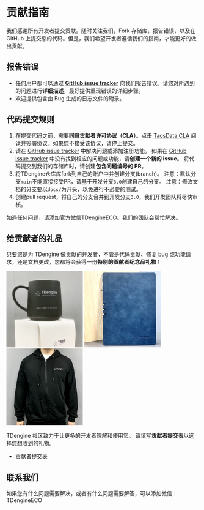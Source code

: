 # 贡献指南

我们感谢所有开发者提交贡献。随时关注我们，Fork 存储库，报告错误，以及在 GitHub 上提交您的代码。但是，我们希望开发者遵循我们的指南，才能更好的做出贡献。

## 报告错误

- 任何用户都可以通过 **[GitHub issue tracker](https://github.com/taosdata/TDengine/issues)** 向我们报告错误。请您对所遇到的问题进行**详细描述**，最好提供重现错误的详细步骤。
- 欢迎提供包含由 Bug 生成的日志文件的附录。

## 代码提交规则

1. 在提交代码之前，需要**同意贡献者许可协议（CLA）**。点击 [TaosData CLA](https://cla-assistant.io/taosdata/TDengine) 阅读并签署协议。如果您不接受该协议，请停止提交。
2. 请在 [GitHub issue tracker](https://github.com/taosdata/TDengine/issues) 中解决问题或添加注册功能。
   如果在 [GitHub issue tracker](https://github.com/taosdata/TDengine/issues) 中没有找到相应的问题或功能，请**创建一个新的 issue**。
   将代码提交到我们的存储库时，请创建**包含问题编号的 PR**。
3. 将TDengine仓库库fork到自己的账户中并创建分支(branch)。
   注意：默认分支`main`不能直接接受PR，请基于开发分支`3.0`创建自己的分支。
   注意：修改文档的分支要以`docs/`为开头，以免进行不必要的测试。
4. 创建pull request，将自己的分支合并到开发分支`3.0`，我们开发团队将尽快审核。

如遇任何问题，请添加官方微信TDengineECO。我们的团队会帮忙解决。

## 给贡献者的礼品

只要您是为 TDengine 做贡献的开发者，不管是代码贡献、修复 bug 或功能请求，还是文档更改，您都将会获得一份**特别的贡献者纪念品礼物**！

<p align="left">
  <img
    src="docs/assets/contributing-cup.jpg"
    alt=""
    width="200"
  />
  <img
    src="docs/assets/contributing-notebook.jpg"
    alt=""
    width="200"
  />
  <img
    src="docs/assets/contributing-shirt.jpg"
    alt=""
    width="200"
    />

TDengine 社区致力于让更多的开发者理解和使用它。
请填写**贡献者提交表**以选择您想收到的礼物。

- [贡献者提交表](https://page.ma.scrmtech.com/form/index?pf_uid=27715_2095&id=12100)

## 联系我们

如果您有什么问题需要解决，或者有什么问题需要解答，可以添加微信：TDengineECO
